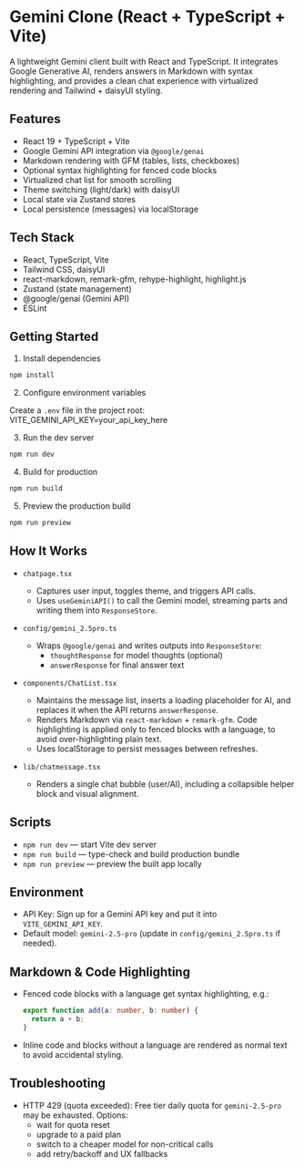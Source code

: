 # Gemini Clone (React + TypeScript + Vite)

A lightweight Gemini client built with React and TypeScript. It integrates Google Generative AI, renders answers in Markdown with syntax highlighting, and provides a clean chat experience with virtualized rendering and Tailwind + daisyUI styling.

## Features

- React 19 + TypeScript + Vite
- Google Gemini API integration via `@google/genai`
- Markdown rendering with GFM (tables, lists, checkboxes)
- Optional syntax highlighting for fenced code blocks
- Virtualized chat list for smooth scrolling
- Theme switching (light/dark) with daisyUI
- Local state via Zustand stores
- Local persistence (messages) via localStorage

## Tech Stack

- React, TypeScript, Vite
- Tailwind CSS, daisyUI
- react-markdown, remark-gfm, rehype-highlight, highlight.js
- Zustand (state management)
- @google/genai (Gemini API)
- ESLint

## Getting Started

1. Install dependencies

```bash
npm install
```

2. Configure environment variables

Create a `.env` file in the project root:
VITE_GEMINI_API_KEY=your_api_key_here

3. Run the dev server

```bash
npm run dev
```

4. Build for production

```bash
npm run build
```

5. Preview the production build

```bash
npm run preview
```

## How It Works

- `chatpage.tsx`

  - Captures user input, toggles theme, and triggers API calls.
  - Uses `useGeminiAPI()` to call the Gemini model, streaming parts and writing them into `ResponseStore`.

- `config/gemini_2.5pro.ts`

  - Wraps `@google/genai` and writes outputs into `ResponseStore`:
    - `thoughtResponse` for model thoughts (optional)
    - `answerResponse` for final answer text

- `components/ChatList.tsx`

  - Maintains the message list, inserts a loading placeholder for AI, and replaces it when the API returns `answerResponse`.
  - Renders Markdown via `react-markdown` + `remark-gfm`. Code highlighting is applied only to fenced blocks with a language, to avoid over-highlighting plain text.
  - Uses localStorage to persist messages between refreshes.

- `lib/chatmessage.tsx`
  - Renders a single chat bubble (user/AI), including a collapsible helper block and visual alignment.

## Scripts

- `npm run dev` — start Vite dev server
- `npm run build` — type-check and build production bundle
- `npm run preview` — preview the built app locally

## Environment

- API Key: Sign up for a Gemini API key and put it into `VITE_GEMINI_API_KEY`.
- Default model: `gemini-2.5-pro` (update in `config/gemini_2.5pro.ts` if needed).

## Markdown & Code Highlighting

- Fenced code blocks with a language get syntax highlighting, e.g.:

  ```ts
  export function add(a: number, b: number) {
    return a + b;
  }
  ```

- Inline code and blocks without a language are rendered as normal text to avoid accidental styling.

## Troubleshooting

- HTTP 429 (quota exceeded): Free tier daily quota for `gemini-2.5-pro` may be exhausted. Options:
  - wait for quota reset
  - upgrade to a paid plan
  - switch to a cheaper model for non-critical calls
  - add retry/backoff and UX fallbacks

